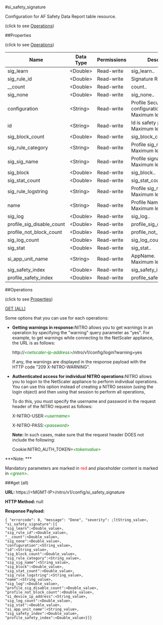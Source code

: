 #si_safety_signature



Configuration for AF Safety Data Report table resource.

<span>(click to see [Operations](#operations))</span>



##Properties 

<span>(click to see [Operations](#operations))</span>





<table><thead><tr><th>Name</th><th>Data Type</th><th>Permissions</th><th>Description</th></tr></thead><tbody><tr><td>sig_learn</td><td>&lt;Double></td><td>Read-write</td><td>sig_learn..</td></tr><tr><td>sig_rule_id</td><td>&lt;Double></td><td>Read-write</td><td>Signature Rule Id.</td></tr><tr><td>__count</td><td>&lt;Double></td><td>Read-write</td><td>count..</td></tr><tr><td>sig_none</td><td>&lt;Double></td><td>Read-write</td><td>sig_none..</td></tr><tr><td>configuration</td><td>&lt;String></td><td>Read-write</td><td>Profile Security configuration.<br>Maximum length = 255</td></tr><tr><td>id</td><td>&lt;String></td><td>Read-write</td><td>Id is safety profile.<br>Maximum length = 255</td></tr><tr><td>sig_block_count</td><td>&lt;Double></td><td>Read-write</td><td>sig_block_count..</td></tr><tr><td>sig_rule_category</td><td>&lt;String></td><td>Read-write</td><td>Profile sig_rule_category.<br>Maximum length = 2550</td></tr><tr><td>sig_sig_name</td><td>&lt;String></td><td>Read-write</td><td>Profile signature name.<br>Maximum length = 2550</td></tr><tr><td>sig_block</td><td>&lt;Double></td><td>Read-write</td><td>sig_block..</td></tr><tr><td>sig_stat_count</td><td>&lt;Double></td><td>Read-write</td><td>sig_stat_count..</td></tr><tr><td>sig_rule_logstring</td><td>&lt;String></td><td>Read-write</td><td>Profile sig_rule_logstring.<br>Maximum length = 2550</td></tr><tr><td>name</td><td>&lt;String></td><td>Read-write</td><td>Profile Name.<br>Maximum length = 255</td></tr><tr><td>sig_log</td><td>&lt;Double></td><td>Read-write</td><td>sig_log..</td></tr><tr><td>profile_sig_disable_count</td><td>&lt;Double></td><td>Read-write</td><td>profile_sig_disable_count..</td></tr><tr><td>profile_not_block_count</td><td>&lt;Double></td><td>Read-write</td><td>profile_not_block_count..</td></tr><tr><td>sig_log_count</td><td>&lt;Double></td><td>Read-write</td><td>sig_log_count..</td></tr><tr><td>sig_stat</td><td>&lt;Double></td><td>Read-write</td><td>sig_stat..</td></tr><tr><td>si_app_unit_name</td><td>&lt;String></td><td>Read-write</td><td>AppName.<br>Maximum length = 255</td></tr><tr><td>sig_safety_index</td><td>&lt;Double></td><td>Read-write</td><td>sig_safety_index..</td></tr><tr><td>profile_safety_index</td><td>&lt;Double></td><td>Read-write</td><td>profile_safety_index..</td></tr></tbody></table>

##Operations 

<span>(click to see [Properties](#properties))</span>





[GET (ALL)](#get-all)





Some options that you can use for each operations:

<ul><li><p><b>Getting warnings in response:</b>NITRO allows you to get warnings in an operation by specifying the "warning" query parameter as "yes". For example, to get warnings while connecting to the NetScaler appliance, the URL is as follows:</p><p>http://<span style="color:green;font-style:italic;">&lt;netscaler-ip-address&gt;</span>/nitro/v1/config/login?warning=yes</p><p>If any, the warnings are displayed in the response payload with the HTTP code "209 X-NITRO-WARNING".</p></li><li><p><b>Authenticated access for individual NITRO operations:</b>NITRO allows you to logon to the NetScaler appliance to perform individual operations. You can use this option instead of creating a NITRO session (using the login object) and then using that session to perform all operations,</p><p>To do this, you must specify the username and password in the request header of the NITRO request as follows:</p><p>X-NITRO-USER:<span style="color:green;font-style:italic;">&lt;username&gt;</span></p><p>X-NITRO-PASS:<span style="color:green;font-style:italic;">&lt;password&gt;</span></p><p><b>Note: </b>In such cases, make sure that the request header DOES not include the following:</p><p>Cookie:NITRO_AUTH_TOKEN=<span style="color:green;font-style:italic;">&lt;tokenvalue&gt;</span></p></li></ul>







***Note: *** 

Mandatory parameters are marked in <span style="color:#FF0000;">red</span> and placeholder content is marked in <span style="color:green;font-style:italic">&lt;green&gt;</span>.



###get (all)







<b>URL: </b>https://&lt;MGMT-IP&gt;/nitro/v1/config/si_safety_signature

<b>HTTP Method: </b>null

<b>Response Payload: </b>
```
{ "errorcode": 0, "message": "Done", "severity": ;ltString_value>, "si_safety_signature":[{
"sig_learn":<Double_value>,
"sig_rule_id":<Double_value>,
"__count":<Double_value>,
"sig_none":<Double_value>,
"configuration":<String_value>,
"id":<String_value>,
"sig_block_count":<Double_value>,
"sig_rule_category":<String_value>,
"sig_sig_name":<String_value>,
"sig_block":<Double_value>,
"sig_stat_count":<Double_value>,
"sig_rule_logstring":<String_value>,
"name":<String_value>,
"sig_log":<Double_value>,
"profile_sig_disable_count":<Double_value>,
"profile_not_block_count":<Double_value>,
"si_device_ip_address":<String_value>,
"sig_log_count":<Double_value>,
"sig_stat":<Double_value>,
"si_app_unit_name":<String_value>,
"sig_safety_index":<Double_value>,
"profile_safety_index":<Double_value>}]}
```








